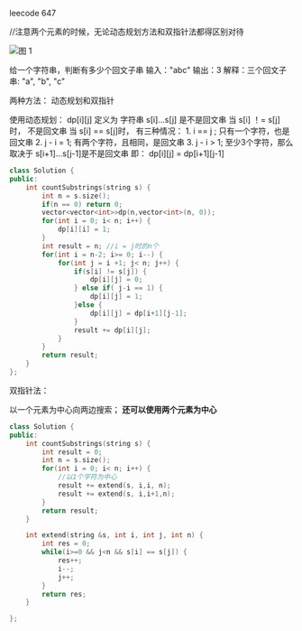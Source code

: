 
leecode 647

//注意两个元素的时候，无论动态规划方法和双指针法都得区别对待

![图 1](../../../images/a0704869381737063211b4d54bd77991435f55535ab697e654ae5b3ed9598766.png)  

给一个字符串，判断有多少个回文子串
输入："abc"
输出：3
解释：三个回文子串: "a", "b", "c"

两种方法： 动态规划和双指针


使用动态规划：
dp[i][j] 定义为 字符串 s[i]...s[j] 是不是回文串
当 s[i] ！= s[j]时， 不是回文串
当 s[i] == s[j]时， 有三种情况： 
                    1. i == j ; 只有一个字符，也是回文串
                    2. j - i = 1;   有两个字符，且相同，是回文串
                    3. j - i > 1;  至少3个字符，那么 取决于 s[i+1]...s[j-1]是不是回文串 即： dp[i][j] = dp[i+1][j-1]

```cpp
class Solution {
public:
    int countSubstrings(string s) {
        int n = s.size();
        if(n == 0) return 0;
        vector<vector<int>>dp(n,vector<int>(n, 0));
        for(int i = 0; i< n; i++) {
            dp[i][i] = 1;
        }
        int result = n; //i = j时的n个
        for(int i = n-2; i>= 0; i--) {
            for(int j = i +1; j< n; j++) {
                if(s[i] != s[j]) {
                    dp[i][j] = 0;
                } else if( j-i == 1) {
                    dp[i][j] = 1;
                }else {
                    dp[i][j] = dp[i+1][j-1];
                }
                result += dp[i][j];
            }
        }
        return result;
    }
};
```

双指针法：

以一个元素为中心向两边搜索； **还可以使用两个元素为中心**

```cpp
class Solution {
public:
    int countSubstrings(string s) {
        int result = 0;
        int n = s.size();
        for(int i = 0; i< n; i++) {
            //以1个字符为中心
            result += extend(s, i,i, n);
            result += extend(s, i,i+1,n);
        }
        return result;
    }

    int extend(string &s, int i, int j, int n) {
        int res = 0;
        while(i>=0 && j<n && s[i] == s[j]) {
            res++; 
            i--;
            j++;
        }
        return res;
    }

};
```